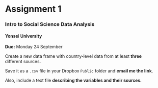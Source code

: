 # Assignment 1
### Intro to Social Science Data Analysis 
#### Yonsei University

**Due:** Monday 24 September

Create a new data frame with country-level data from at least **three** different sources.

Save it as a `.csv` file in your Dropbox `Public` folder and **email me the link**.

Also, include a text file **describing the variables and their sources**.